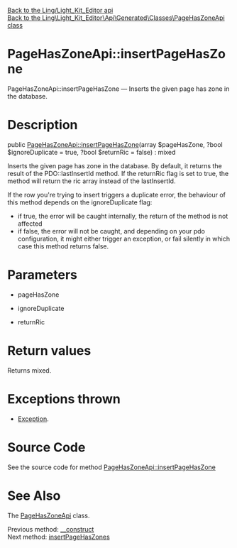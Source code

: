[Back to the Ling/Light_Kit_Editor api](https://github.com/lingtalfi/Light_Kit_Editor/blob/master/doc/api/Ling/Light_Kit_Editor.md)<br>
[Back to the Ling\Light_Kit_Editor\Api\Generated\Classes\PageHasZoneApi class](https://github.com/lingtalfi/Light_Kit_Editor/blob/master/doc/api/Ling/Light_Kit_Editor/Api/Generated/Classes/PageHasZoneApi.md)


PageHasZoneApi::insertPageHasZone
================



PageHasZoneApi::insertPageHasZone — Inserts the given page has zone in the database.




Description
================


public [PageHasZoneApi::insertPageHasZone](https://github.com/lingtalfi/Light_Kit_Editor/blob/master/doc/api/Ling/Light_Kit_Editor/Api/Generated/Classes/PageHasZoneApi/insertPageHasZone.md)(array $pageHasZone, ?bool $ignoreDuplicate = true, ?bool $returnRic = false) : mixed




Inserts the given page has zone in the database.
By default, it returns the result of the PDO::lastInsertId method.
If the returnRic flag is set to true, the method will return the ric array instead of the lastInsertId.


If the row you're trying to insert triggers a duplicate error, the behaviour of this method depends on
the ignoreDuplicate flag:
- if true, the error will be caught internally, the return of the method is not affected
- if false, the error will not be caught, and depending on your pdo configuration, it might either
         trigger an exception, or fail silently in which case this method returns false.




Parameters
================


- pageHasZone

    

- ignoreDuplicate

    

- returnRic

    


Return values
================

Returns mixed.


Exceptions thrown
================

- [Exception](http://php.net/manual/en/class.exception.php).&nbsp;







Source Code
===========
See the source code for method [PageHasZoneApi::insertPageHasZone](https://github.com/lingtalfi/Light_Kit_Editor/blob/master/Api/Generated/Classes/PageHasZoneApi.php#L42-L95)


See Also
================

The [PageHasZoneApi](https://github.com/lingtalfi/Light_Kit_Editor/blob/master/doc/api/Ling/Light_Kit_Editor/Api/Generated/Classes/PageHasZoneApi.md) class.

Previous method: [__construct](https://github.com/lingtalfi/Light_Kit_Editor/blob/master/doc/api/Ling/Light_Kit_Editor/Api/Generated/Classes/PageHasZoneApi/__construct.md)<br>Next method: [insertPageHasZones](https://github.com/lingtalfi/Light_Kit_Editor/blob/master/doc/api/Ling/Light_Kit_Editor/Api/Generated/Classes/PageHasZoneApi/insertPageHasZones.md)<br>

